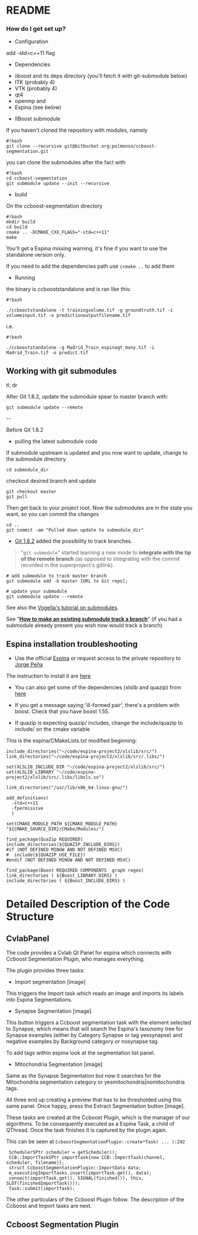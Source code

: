 # README #
### How do I get set up? ###

* Configuration

add -std=c++11 flag

* Dependencies

- iiboost and its deps directory (you'll fetch it with git-submodule below)
- ITK (probably 4)
- VTK (probably 4)
- qt4
- openmp
and
- Espina (see below)

* IIBoost submodule

If you haven't cloned the repository with modules, namely

```
#!bash
git clone --recursive git@bitbucket.org:polmonso/ccboost-segmentation.git
```

you can clone the submodules after the fact with

```
#!bash
cd ccboost-segmentation
git submodule update --init --recursive
```

* build

On the ccboost-segmentation directory

```
#!bash
mkdir build
cd build
cmake .. -DCMAKE_CXX_FLAGS="-std=c++11"
make

```
You'll get a Espina missing warning, it's fine if you want to use the standalone version only.

If you need to add the dependencies path use `ccmake ..` to add them

* Running

the binary is ccbooststandalone and is ran like this:

```
#!bash

./ccbooststandalone -t trainingvolume.tif -g groundtruth.tif -i volumeinput.tif -o predictionoutputfilename.tif
```


i.e.


```
#!bash

./ccbooststandalone -g Madrid_Train_espinagt_many.tif -i Madrid_Train.tif -o predict.tif
```

## Working with git submodules
tl; dr

After Git 1.8.2, update the submodule spear to master branch with:
```
git submodule update --remote
```

--

Before Git 1.8.2

* pulling the latest submodule code

If submodule upstream is updated and you now want to update, change to the submodule directory

```
cd submodule_dir
```
checkout desired branch and update
```
git checkout master
git pull
```

Then get back to your project root. Now the submodules are in the state you want, so you can commit the changes

```
cd ..
git commit -am "Pulled down update to submodule_dir"
```

* [Git 1.8.2][1] added the possibility to track branches. 

> "`git submodule`" started learning a new mode to **integrate with the tip of the remote branch** (as opposed to integrating with the commit recorded in the superproject's gitlink).
    
    # add submodule to track master branch
    git submodule add -b master [URL to Git repo];

    # update your submodule
    git submodule update --remote 

See also the [Vogella's tutorial on submodules][2].

See "**[How to make an existing submodule track a branch][3]**" (if you had a submodule already present you wish now would track a branch)

[1]: https://github.com/git/git/blob/master/Documentation/RelNotes/1.8.2.txt
[2]: http://www.vogella.com/articles/Git/article.html#submodules
[3]: http://stackoverflow.com/a/18799234/6309
 

## Espina installation troubleshooting

- Use the official [Espina](http://cajalbbp.cesvima.upm.es/espina/) or request access to the private repository to [Jorge Peña](https://bitbucket.org/jorgepenapastor) 

The instruction to install it are [here](https://bitbucket.org/espina-developers/espina)

- You can also get some of the dependencies (xlslib and quazip) from [here](http://)

- If you get a message saying 'ill-formed pair', there's a problem with boost. Check that you have boost 1.55.
- If quazip is expecting quazip/ includes, change the include/quazip to include/ on the cmake variable 

This is the espina/CMakeLists.txt modified beginning:

```
include_directories("~/code/espina-project2/xlslib/src/")
link_directories("~/code/espina-project2/xlslib/src/.libs/")

set(XLSLIB_INCLUDE_DIR "~/code/espina-project2/xlslib/src/")
set(XLSLIB_LIBRARY "~/code/espina-project2/xlslib/src/.libs/libxls.so")

link_directories("/usr/lib/x86_64-linux-gnu/")

add_definitions(
  -std=c++11
  -fpermissive
  )
  
set(CMAKE_MODULE_PATH ${CMAKE_MODULE_PATH} "${CMAKE_SOURCE_DIR}/CMake/Modules/")

find_package(QuaZip REQUIRED)
include_directories(${QUAZIP_INCLUDE_DIRS})
#if (NOT DEFINED MINGW AND NOT DEFINED MSVC)
#  include(${QUAZIP_USE_FILE})
#endif (NOT DEFINED MINGW AND NOT DEFINED MSVC)

find_package(Boost REQUIRED COMPONENTS  graph regex)
link_directories ( ${Boost_LIBRARY_DIRS} )
include_directories ( ${Boost_INCLUDE_DIRS} )
```


# Detailed Description of the Code Structure

## CvlabPanel

The code provides a Cvlab Qt Panel for espina which connects with Ccboost Segmentation Plugin, who manages everything.

The plugin provides three tasks:

* Import segmentation [image]

This triggers the Import task which reads an image and imports its labels into Espina Segmentations.

* Synapse Segmentation [image]

This button triggers a Ccboost segmentation task with the element selected to Synapse, which means that will search the Espina's taxonomy tree for Synapse examples (either by Category Synapse or tag yessynapse) and negative examples by Background category or nosynapse tag.

To add tags within espina look at the segmentation list panel.

* Mitochondria Segmentation [image]

Same as the Synapse Segmentation but now it searches for the Mitochondria segmentation category or yesmitochondria|nomitochondria tags.

All three end up creating a preview that has to be thresholded using this same panel. Once happy, press the Extract Segmentation button [image].



These tasks are created at the Ccboost Plugin, which is the manager of our algorithms. To be consequently executed as a Espina Task, a child of QThread. Once the task finishes it is captured by the plugin again. 

This can be seen at ```CcboostSegmentationPlugin::create*Task( ... ):292```

     SchedulerSPtr scheduler = getScheduler();
     CCB::ImportTaskSPtr importTask{new CCB::ImportTask(channel, scheduler, filename)};
     struct CcboostSegmentationPlugin::ImportData data;
     m_executingImportTasks.insert(importTask.get(), data);
     connect(importTask.get(), SIGNAL(finished()), this, SLOT(finishedImportTask()));
     Task::submit(importTask);

The other particulars of the Ccboost Plugin follow. The description of the Ccboost and Import tasks are next.


## Ccboost Segmentation Plugin


